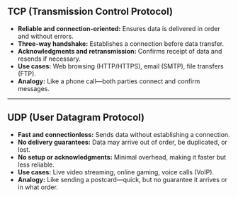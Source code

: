 ## TCP (Transmission Control Protocol)

- **Reliable and connection-oriented:** Ensures data is delivered in order and without errors.
- **Three-way handshake:** Establishes a connection before data transfer.
- **Acknowledgments and retransmission:** Confirms receipt of data and resends if necessary.
- **Use cases:** Web browsing (HTTP/HTTPS), email (SMTP), file transfers (FTP).
- **Analogy:** Like a phone call—both parties connect and confirm messages.

---

## UDP (User Datagram Protocol)

- **Fast and connectionless:** Sends data without establishing a connection.
- **No delivery guarantees:** Data may arrive out of order, be duplicated, or lost.
- **No setup or acknowledgments:** Minimal overhead, making it faster but less reliable.
- **Use cases:** Live video streaming, online gaming, voice calls (VoIP).
- **Analogy:** Like sending a postcard—quick, but no guarantee it arrives or in what order.